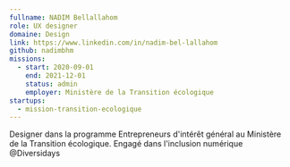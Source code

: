 ```yaml
---
fullname: NADIM Bellallahom
role: UX designer
domaine: Design
link: https://www.linkedin.com/in/nadim-bel-lallahom
github: nadimbhm
missions:
  - start: 2020-09-01
    end: 2021-12-01
    status: admin
    employer: Ministère de la Transition écologique
startups:
  - mission-transition-ecologique
---
```


Designer dans la programme Entrepreneurs d'intérêt général au Ministère de la Transition écologique.
Engagé dans l'inclusion numérique @Diversidays

